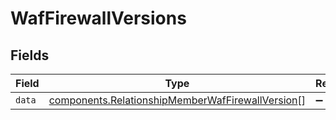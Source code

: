 # WafFirewallVersions


## Fields

| Field                                                                                                            | Type                                                                                                             | Required                                                                                                         | Description                                                                                                      |
| ---------------------------------------------------------------------------------------------------------------- | ---------------------------------------------------------------------------------------------------------------- | ---------------------------------------------------------------------------------------------------------------- | ---------------------------------------------------------------------------------------------------------------- |
| `data`                                                                                                           | [components.RelationshipMemberWafFirewallVersion](../../models/shared/relationshipmemberwaffirewallversion.md)[] | :heavy_minus_sign:                                                                                               | N/A                                                                                                              |